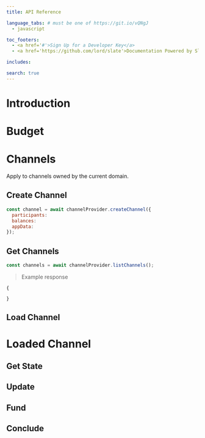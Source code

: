 ```yaml
---
title: API Reference

language_tabs: # must be one of https://git.io/vQNgJ
  - javascript

toc_footers:
  - <a href='#'>Sign Up for a Developer Key</a>
  - <a href='https://github.com/lord/slate'>Documentation Powered by Slate</a>

includes:

search: true
---
```


# Introduction

# Budget

# Channels

Apply to channels owned by the current domain.

## Create Channel

```js
const channel = await channelProvider.createChannel({
  participants:
  balances:
  appData:
});
```

## Get Channels

```js
const channels = await channelProvider.listChannels();
```

> Example response

```
{

}
```

## Load Channel

# Loaded Channel

## Get State

## Update

## Fund

## Conclude
